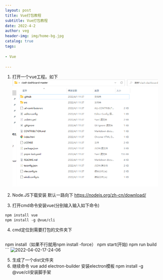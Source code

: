 ```yaml
---
layout: post
title: Vue打包教程
subtitle: Vue打包教程
date: 2022-4-2
author: veg
header-img: img/home-bg.jpg
catalog: true
tags:

- Vue

---
```


1. 打开一个vue工程。如下
![2022-04-02-16-40-56](https://raw.githubusercontent.com/vveg26/ImageHosting/main/images/2022-04-02-Electron%E6%89%93%E5%8C%85vue%E4%B8%BAexe/2022-04-02-16-40-56.png)

2. Node.JS下载安装
    默认一路向下
    https://nodejs.org/zh-cn/download/
3. 打开cmd命令安装vue(分别输入输入如下命令)
```
npm install vue
npm install -g @vue/cli
```
4. cmd定位到需要打包的文件夹下
   ```
npm install（如果不行就用npm install -force）
npm start(开始)
npm run build
    ```
![2022-04-02-17-24-06](https://raw.githubusercontent.com/vveg26/ImageHosting/main/images/2022-04-02-Electron%E6%89%93%E5%8C%85vue%E4%B8%BAexe/2022-04-02-17-24-06.png)

5. 生成了一个dist文件夹
6. 继续命令 vue add electron-builder 安装electron模板 npm install -g @vue/cli安装脚手架
